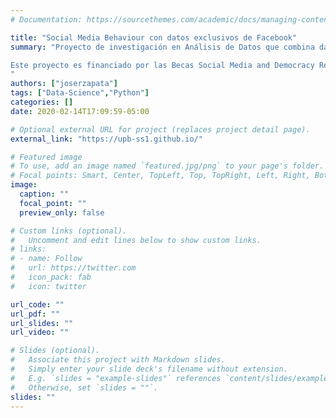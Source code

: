 ```yaml
---
# Documentation: https://sourcethemes.com/academic/docs/managing-content/

title: "Social Media Behaviour con datos exclusivos de Facebook"
summary: "Proyecto de investigación en Análisis de Datos que combina datos exclusivos de Facebook (Condor Dataset, Crowdtangle, Ad's) y datos públicos para analizar el comportamiento de las redes sociales para determinar si existe un comportamiento no auténtico coordinado.

Este proyecto es financiado por las Becas Social Media and Democracy Research Grants del Social Science Research Council y acceso a los datos de Facebook a través de Social Science One.
"
authors: ["joserzapata"]
tags: ["Data-Science","Python"]
categories: []
date: 2020-02-14T17:09:59-05:00

# Optional external URL for project (replaces project detail page).
external_link: "https://upb-ss1.github.io/"

# Featured image
# To use, add an image named `featured.jpg/png` to your page's folder.
# Focal points: Smart, Center, TopLeft, Top, TopRight, Left, Right, BottomLeft, Bottom, BottomRight.
image:
  caption: ""
  focal_point: ""
  preview_only: false

# Custom links (optional).
#   Uncomment and edit lines below to show custom links.
# links:
# - name: Follow
#   url: https://twitter.com
#   icon_pack: fab
#   icon: twitter

url_code: ""
url_pdf: ""
url_slides: ""
url_video: ""

# Slides (optional).
#   Associate this project with Markdown slides.
#   Simply enter your slide deck's filename without extension.
#   E.g. `slides = "example-slides"` references `content/slides/example-slides.md`.
#   Otherwise, set `slides = ""`.
slides: ""
---
```

